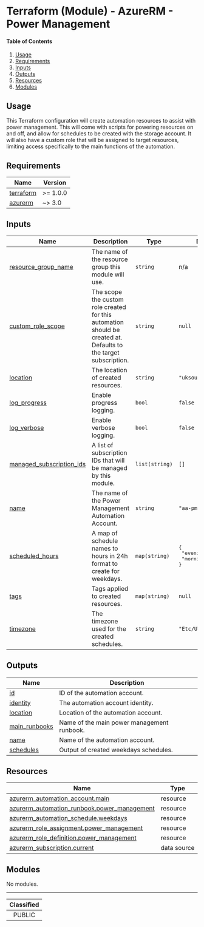 # Terraform (Module) - AzureRM - Power Management

#### Table of Contents

1. [Usage](#usage)
2. [Requirements](#requirements)
3. [Inputs](#inputs)
4. [Outputs](#outputs)
5. [Resources](#resources)
6. [Modules](#modules)

## Usage

This Terraform configuration will create automation resources to assist with power management. This will come with scripts for powering resources on and off, and allow for schedules to be created with the storage account. It will also have a custom role that will be assigned to target resources, limiting access specifically to the main functions of the automation.

<!-- BEGIN_TF_DOCS -->
## Requirements

| Name | Version |
|------|---------|
| <a name="requirement_terraform"></a> [terraform](#requirement\_terraform) | >= 1.0.0 |
| <a name="requirement_azurerm"></a> [azurerm](#requirement\_azurerm) | ~> 3.0 |

## Inputs

| Name | Description | Type | Default | Required |
|------|-------------|------|---------|:--------:|
| <a name="input_resource_group_name"></a> [resource\_group\_name](#input\_resource\_group\_name) | The name of the resource group this module will use. | `string` | n/a | yes |
| <a name="input_custom_role_scope"></a> [custom\_role\_scope](#input\_custom\_role\_scope) | The scope the custom role created for this automation should be created at. Defaults to the target subscription. | `string` | `null` | no |
| <a name="input_location"></a> [location](#input\_location) | The location of created resources. | `string` | `"uksouth"` | no |
| <a name="input_log_progress"></a> [log\_progress](#input\_log\_progress) | Enable progress logging. | `bool` | `false` | no |
| <a name="input_log_verbose"></a> [log\_verbose](#input\_log\_verbose) | Enable verbose logging. | `bool` | `false` | no |
| <a name="input_managed_subscription_ids"></a> [managed\_subscription\_ids](#input\_managed\_subscription\_ids) | A list of subscription IDs that will be managed by this module. | `list(string)` | `[]` | no |
| <a name="input_name"></a> [name](#input\_name) | The name of the Power Management Automation Account. | `string` | `"aa-pm"` | no |
| <a name="input_scheduled_hours"></a> [scheduled\_hours](#input\_scheduled\_hours) | A map of schedule names to hours in 24h format to create for weekdays. | `map(string)` | <pre>{<br>  "evening": "1800",<br>  "morning": "0830"<br>}</pre> | no |
| <a name="input_tags"></a> [tags](#input\_tags) | Tags applied to created resources. | `map(string)` | `null` | no |
| <a name="input_timezone"></a> [timezone](#input\_timezone) | The timezone used for the created schedules. | `string` | `"Etc/UTC"` | no |

## Outputs

| Name | Description |
|------|-------------|
| <a name="output_id"></a> [id](#output\_id) | ID of the automation account. |
| <a name="output_identity"></a> [identity](#output\_identity) | The automation account identity. |
| <a name="output_location"></a> [location](#output\_location) | Location of the automation account. |
| <a name="output_main_runbooks"></a> [main\_runbooks](#output\_main\_runbooks) | Name of the main power management runbook. |
| <a name="output_name"></a> [name](#output\_name) | Name of the automation account. |
| <a name="output_schedules"></a> [schedules](#output\_schedules) | Output of created weekdays schedules. |

## Resources

| Name | Type |
|------|------|
| [azurerm_automation_account.main](https://registry.terraform.io/providers/hashicorp/azurerm/latest/docs/resources/automation_account) | resource |
| [azurerm_automation_runbook.power_management](https://registry.terraform.io/providers/hashicorp/azurerm/latest/docs/resources/automation_runbook) | resource |
| [azurerm_automation_schedule.weekdays](https://registry.terraform.io/providers/hashicorp/azurerm/latest/docs/resources/automation_schedule) | resource |
| [azurerm_role_assignment.power_management](https://registry.terraform.io/providers/hashicorp/azurerm/latest/docs/resources/role_assignment) | resource |
| [azurerm_role_definition.power_management](https://registry.terraform.io/providers/hashicorp/azurerm/latest/docs/resources/role_definition) | resource |
| [azurerm_subscription.current](https://registry.terraform.io/providers/hashicorp/azurerm/latest/docs/data-sources/subscription) | data source |

## Modules

No modules.
<!-- END_TF_DOCS -->
_______________
| Classified  |
| :---------: |
|   PUBLIC    |